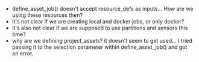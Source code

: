 * define_asset_job() doesn't accept resource_defs as inputs... How are we using these resources then?
* it's not clear if we are creating local and docker jobs, or only docker?
* it's also not clear if we are supposed to use partitions and sensors this time?
* why are we defining project_assets? it doesn't seem to get used... I tried passing it to the selection parameter within define_asset_job() and got an error.